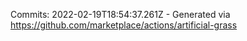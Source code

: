 Commits: 2022-02-19T18:54:37.261Z - Generated via https://github.com/marketplace/actions/artificial-grass
<br>
